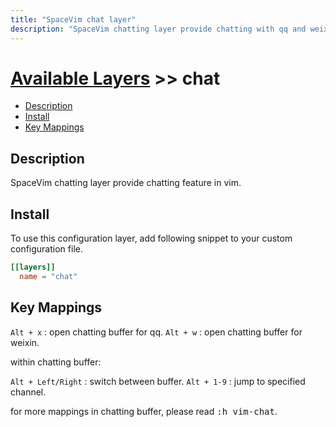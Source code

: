 ```yaml
---
title: "SpaceVim chat layer"
description: "SpaceVim chatting layer provide chatting with qq and weixin in vim."
---
```


# [Available Layers](../) >> chat


<!-- vim-markdown-toc GFM -->

- [Description](#description)
- [Install](#install)
- [Key Mappings](#key-mappings)

<!-- vim-markdown-toc -->

## Description

SpaceVim chatting layer provide chatting feature in vim.

## Install

To use this configuration layer, add following snippet to your custom configuration file.

```toml
[[layers]]
  name = "chat"
```

## Key Mappings

`Alt + x` : open chatting buffer for qq.
`Alt + w` : open chatting buffer for weixin.

within chatting buffer:

`Alt + Left/Right` : switch between buffer.
`Alt + 1-9` : jump to specified channel.

for more mappings in chatting buffer, please read <kbd>:h vim-chat</kbd>.
